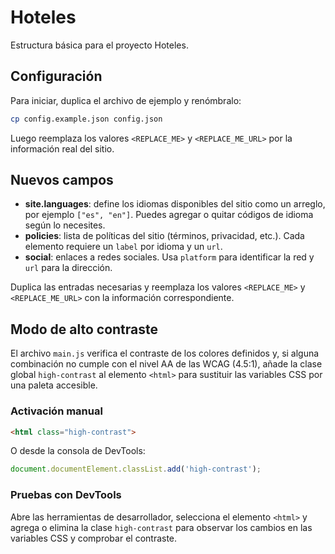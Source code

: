 <!--
  Purpose: Project documentation for the hoteles repository.
  Author: ChatGPT
-->

# Hoteles

Estructura básica para el proyecto Hoteles.

## Configuración

Para iniciar, duplica el archivo de ejemplo y renómbralo:

```bash
cp config.example.json config.json
```

Luego reemplaza los valores `<REPLACE_ME>` y `<REPLACE_ME_URL>` por la información real del sitio.

## Nuevos campos

- **site.languages**: define los idiomas disponibles del sitio como un arreglo, por ejemplo `["es", "en"]`. Puedes agregar o quitar códigos de idioma según lo necesites.
- **policies**: lista de políticas del sitio (términos, privacidad, etc.). Cada elemento requiere un `label` por idioma y un `url`.
- **social**: enlaces a redes sociales. Usa `platform` para identificar la red y `url` para la dirección.

Duplica las entradas necesarias y reemplaza los valores `<REPLACE_ME>` y `<REPLACE_ME_URL>` con la información correspondiente.

## Modo de alto contraste

El archivo `main.js` verifica el contraste de los colores definidos y, si alguna
combinación no cumple con el nivel AA de las WCAG (4.5:1), añade la clase
global `high-contrast` al elemento `<html>` para sustituir las variables CSS por
una paleta accesible.

### Activación manual

```html
<html class="high-contrast">
```

O desde la consola de DevTools:

```javascript
document.documentElement.classList.add('high-contrast');
```

### Pruebas con DevTools

Abre las herramientas de desarrollador, selecciona el elemento `<html>` y
agrega o elimina la clase `high-contrast` para observar los cambios en las
variables CSS y comprobar el contraste.
